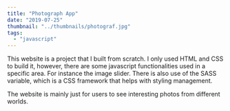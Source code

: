 ```yaml
---
title: "Photograph App"
date: "2019-07-25"
thumbnail: "../thumbnails/photograf.jpg"
tags:
  - "javascript"
---
```

This website is a project that I built from scratch. I only used HTML and CSS to build it, however, there are some javascript functionalities used in a specific area. For instance the image slider. There is also use of the SASS variable, which is a CSS framework that helps with styling management. 

The website is mainly just for users to see interesting photos from different worlds.


